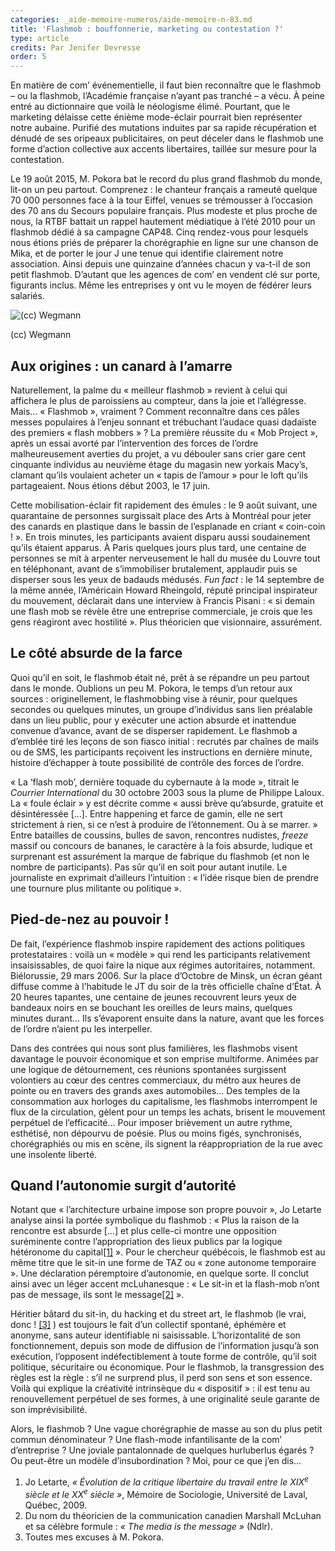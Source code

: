 ```yaml
---
categories: _aide-memoire-numeros/aide-memoire-n-83.md
title: 'Flashmob : bouffonnerie, marketing ou contestation ?'
type: article
credits: Par Jenifer Devresse
order: 5
---
```

En matière de com’ événementielle, il faut bien reconnaître que le flashmob ­– ou la flashmob, l’Académie française n’ayant pas tranché – a vécu. À peine entré au dictionnaire que voilà le néologisme élimé. Pourtant, que le marketing délaisse cette énième mode-éclair pourrait bien représenter notre aubaine. Purifié des mutations induites par sa rapide récupération et dénudé de ses oripeaux publicitaires, on peut déceler dans le flashmob une forme d’action collective aux accents libertaires, taillée sur mesure pour la contestation.

Le 19 août 2015, M. Pokora bat le record du plus grand flashmob du monde, lit-on un peu partout. Comprenez : le chanteur français a rameuté quelque 70 000 personnes face à la tour Eiffel, venues se trémousser à l’occasion des 70 ans du Secours populaire français. Plus modeste et plus proche de nous, la RTBF battait un rappel hautement médiatique à l’été 2010 pour un flashmob dédié à sa campagne CAP48. Cinq rendez-vous pour lesquels nous étions priés de préparer la chorégraphie en ligne sur une chanson de Mika, et de porter le jour J une tenue qui identifie clairement notre association. Ainsi depuis une quinzaine d’années chacun y va-t-il de son petit flashmob. D’autant que les agences de com’ en vendent clé sur porte, figurants inclus. Même les entreprises y ont vu le moyen de fédérer leurs salariés.



![(cc) Wegmann](/assets/uploads/am-83-devresse-ccwegmann.jpg)

<span class="img-copyright"> (cc) Wegmann </span>


## Aux origines : un canard à l’amarre



Naturellement, la palme du « meilleur flashmob » revient à celui qui affichera le plus de paroissiens au compteur, dans la joie et l’allégresse. Mais… « Flashmob », vraiment ? Comment reconnaître dans ces pâles messes populaires à l’enjeu sonnant et trébuchant l’audace quasi dadaïste des premiers « flash mobbers » ? La première réussite du « Mob Project », après un essai avorté par l’intervention des forces de l’ordre malheureusement averties du projet, a vu débouler sans crier gare cent cinquante individus au neuvième étage du magasin new yorkais Macy’s, clamant qu’ils voulaient acheter un « tapis de l’amour » pour le loft qu’ils partageaient. Nous étions début 2003, le 17 juin.

Cette mobilisation-éclair fit rapidement des émules : le 9 août suivant, une quarantaine de personnes surgissait place des Arts à Montréal pour jeter des canards en plastique dans le bassin de l’esplanade en criant « coin-coin ! ». En trois minutes, les participants avaient disparu aussi soudainement qu’ils étaient apparus. À Paris quelques jours plus tard, une centaine de personnes se mit à arpenter nerveusement le hall du musée du Louvre tout en téléphonant, avant de s’immobiliser brutalement, applaudir puis se disperser sous les yeux de badauds médusés. _Fun fact_ : le 14 septembre de la même année, l’Américain Howard Rheingold, réputé principal inspirateur du mouvement, déclarait dans une interview à Francis Pisani : « si demain une flash mob se révèle être une entreprise commerciale, je crois que les gens réagiront avec hostilité ». Plus théoricien que visionnaire, assurément.



## Le côté absurde de la farce



Quoi qu’il en soit, le flashmob était né, prêt à se répandre un peu partout dans le monde. Oublions un peu M. Pokora, le temps d’un retour aux sources : originellement, le flashmobbing vise à réunir, pour quelques secondes ou quelques minutes, un groupe d’individus sans lien préalable dans un lieu public, pour y exécuter une action absurde et inattendue convenue d’avance, avant de se disperser rapidement. Le flashmob a d’emblée tiré les leçons de son fiasco initial : recrutés par chaînes de mails ou de SMS, les participants reçoivent les instructions en dernière minute, histoire d’échapper à toute possibilité de contrôle des forces de l’ordre.  

« La ‘flash mob’, dernière toquade du cybernaute à la mode », titrait le _Courrier International_ du 30 octobre 2003 sous la plume de Philippe Laloux. La « foule éclair » y est décrite comme « aussi brève qu’absurde, gratuite et désintéressée \[…]. Entre happening et farce de gamin, elle ne sert strictement à rien, si ce n’est à produire de l’étonnement. Ou à se marrer. » Entre batailles de coussins, bulles de savon, rencontres nudistes, _freeze_ massif ou concours de bananes, le caractère à la fois absurde, ludique et surprenant est assurément la marque de fabrique du flashmob (et non le nombre de participants). Pas sûr qu’il en soit pour autant inutile. Le journaliste en exprimait d’ailleurs l’intuition : « l’idée risque bien de prendre une tournure plus militante ou politique ».



## Pied-de-nez au pouvoir !



De fait, l’expérience flashmob inspire rapidement des actions politiques protestataires : voilà un « modèle » qui rend les participants relativement insaisissables, de quoi faire la nique aux régimes autoritaires, notamment. Biélorussie, 29 mars 2006. Sur la place d’Octobre de Minsk, un écran géant diffuse comme à l’habitude le JT du soir de la très officielle chaîne d’État. À 20 heures tapantes, une centaine de jeunes recouvrent leurs yeux de bandeaux noirs en se bouchant les oreilles de leurs mains, quelques minutes durant… Ils s’évaporent ensuite dans la nature, avant que les forces de l’ordre n’aient pu les interpeller.    

Dans des contrées qui nous sont plus familières, les flashmobs visent davantage le pouvoir économique et son emprise multiforme. Animées par une logique de détournement, ces réunions spontanées surgissent volontiers au cœur des centres commerciaux, du métro aux heures de pointe ou en travers des grands axes automobiles… Des temples de la consommation aux horloges du capitalisme, les flashmobs interrompent le flux de la circulation, gèlent pour un temps les achats, brisent le mouvement perpétuel de l’efficacité… Pour imposer brièvement un autre rythme, esthétisé, non dépourvu de poésie. Plus ou moins figés, synchronisés, chorégraphiés ou mis en scène, ils signent la réappropriation de la rue avec une insolente liberté.



## Quand l’autonomie surgit d’autorité



Notant que « l’architecture urbaine impose son propre pouvoir », Jo Letarte analyse ainsi la portée symbolique du flashmob : « Plus la raison de la rencontre est absurde \[…] et plus celle-ci montre une opposition suréminente contre l’appropriation des lieux publics par la logique hétéronome du capital[[1]](#footnote-1) ». Pour le chercheur québécois, le flashmob est au même titre que le sit-in une forme de TAZ ou « zone autonome temporaire ». Une déclaration péremptoire d’autonomie, en quelque sorte. Il conclut ainsi avec un léger accent mcLuhanesque : « Le sit-in et la flash-mob n’ont pas de message, ils sont le message[[2]](#footnote-2) ».  

Héritier bâtard du sit-in, du hacking et du street art, le flashmob (le vrai, donc ! [[3]](#footnote-3) ) est toujours le fait d’un collectif spontané, éphémère et anonyme, sans auteur identifiable ni saisissable. L’horizontalité de son fonctionnement, depuis son mode de diffusion de l’information jusqu’à son exécution, l’opposent indéfectiblement à toute forme de contrôle, qu’il soit politique, sécuritaire ou économique. Pour le flashmob, la transgression des règles est la règle : s’il ne surprend plus, il perd son sens et son essence. Voilà qui explique la créativité intrinsèque du « dispositif » : il est tenu au renouvellement perpétuel de ses formes, à une originalité seule garante de son imprévisibilité.

Alors, le flashmob ? Une vague chorégraphie de masse au son du plus petit commun dénominateur ? Une flash-mode infantilisante de la com’ d’entreprise ? Une joviale pantalonnade de quelques hurluberlus égarés ? Ou peut-être un modèle d’insubordination ? Moi, pour ce que j’en dis…

1. Jo Letarte, _« Évolution de la critique libertaire du travail entre le XIX<sup>e</sup> siècle et le XX<sup>e</sup> siècle »_, Mémoire de Sociologie, Université de Laval, Québec, 2009.
2. Du nom du théoricien de la communication canadien Marshall McLuhan et sa célèbre formule : _« The media is the message »_ (Ndlr).
3. Toutes mes excuses à M. Pokora.
